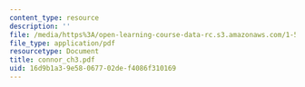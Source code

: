 ```yaml
---
content_type: resource
description: ''
file: /media/https%3A/open-learning-course-data-rc.s3.amazonaws.com/1-561-motion-based-design-fall-2003/16d9b1a39e58067702def4086f310169_connor_ch3.pdf
file_type: application/pdf
resourcetype: Document
title: connor_ch3.pdf
uid: 16d9b1a3-9e58-0677-02de-f4086f310169
---
```

